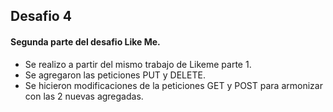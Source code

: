 ## Desafio 4
#### Segunda parte del desafio Like Me.
- Se realizo a partir del mismo trabajo de Likeme parte 1.
- Se agregaron las peticiones PUT y DELETE.
- Se hicieron modificaciones de la peticiones GET y POST para armonizar con las 2 nuevas agregadas.
